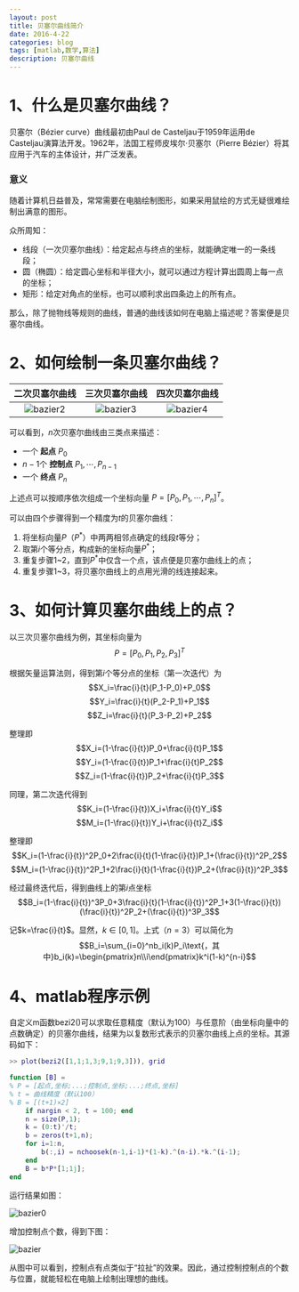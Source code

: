 ```yaml
---
layout: post
title: 贝塞尔曲线简介
date: 2016-4-22
categories: blog
tags: [matlab,数学,算法]
description: 贝塞尔曲线
---
```


# 1、什么是贝塞尔曲线？

贝塞尔（Bézier curve）曲线最初由Paul de Casteljau于1959年运用de Casteljau演算法开发。1962年，法国工程师皮埃尔·贝塞尔（Pierre Bézier）将其应用于汽车的主体设计，并广泛发表。

### 意义

随着计算机日益普及，常常需要在电脑绘制图形，如果采用鼠绘的方式无疑很难绘制出满意的图形。

众所周知：

- 线段（一次贝塞尔曲线）：给定起点与终点的坐标，就能确定唯一的一条线段；
- 圆（椭圆）：给定圆心坐标和半径大小，就可以通过方程计算出圆周上每一点的坐标；
- 矩形：给定对角点的坐标，也可以顺利求出四条边上的所有点。

那么，除了抛物线等规则的曲线，普通的曲线该如何在电脑上描述呢？答案便是贝塞尔曲线。

# 2、如何绘制一条贝塞尔曲线？

二次贝塞尔曲线|三次贝塞尔曲线|四次贝塞尔曲线
:--:|:--:|:--:
![bazier2](http://7xrrbc.com1.z0.glb.clouddn.com/bazier1.gif)|![bazier3](http://7xrrbc.com1.z0.glb.clouddn.com/bazier2.gif)|![bazier4](http://7xrrbc.com1.z0.glb.clouddn.com/bazier3.gif)

可以看到，$n$次贝塞尔曲线由三类点来描述：

- 一个 __起点__ $P_0$
- $n-1$个 __控制点__ $P_1,\cdots,P_{n-1}$
- 一个 __终点__ $P_n$

上述点可以按顺序依次组成一个坐标向量 $P=[P_0,P_1,\cdots,P_n]^T$。

可以由四个步骤得到一个精度为$t$的贝塞尔曲线：

1. 将坐标向量$P$（$P^*$）中两两相邻点确定的线段$t$等分；
2. 取第$i$个等分点，构成新的坐标向量$P^*$；
3. 重复步骤1~2，直到$P^*$中仅含一个点，该点便是贝塞尔曲线上的点；
4. 重复步骤1~3，将贝塞尔曲线上的点用光滑的线连接起来。

# 3、如何计算贝塞尔曲线上的点？

以三次贝塞尔曲线为例，其坐标向量为
$$P=[P_0,P_1,P_2,P_3]^T$$

根据矢量运算法则，得到第$i$个等分点的坐标（第一次迭代）为
$$X_i=\frac{i}{t}(P_1-P_0)+P_0$$
$$Y_i=\frac{i}{t}(P_2-P_1)+P_1$$
$$Z_i=\frac{i}{t}(P_3-P_2)+P_2$$

整理即
$$X_i=(1-\frac{i}{t})P_0+\frac{i}{t}P_1$$
$$Y_i=(1-\frac{i}{t})P_1+\frac{i}{t}P_2$$
$$Z_i=(1-\frac{i}{t})P_2+\frac{i}{t}P_3$$

同理，第二次迭代得到
$$K_i=(1-\frac{i}{t})X_i+\frac{i}{t}Y_i$$
$$M_i=(1-\frac{i}{t})Y_i+\frac{i}{t}Z_i$$

整理即
$$K_i=(1-\frac{i}{t})^2P_0+2\frac{i}{t}(1-\frac{i}{t})P_1+(\frac{i}{t})^2P_2$$
$$M_i=(1-\frac{i}{t})^2P_1+2\frac{i}{t}(1-\frac{i}{t})P_2+(\frac{i}{t})^2P_3$$

经过最终迭代后，得到曲线上的第$i$点坐标
$$B_i=(1-\frac{i}{t})^3P_0+3\frac{i}{t}(1-\frac{i}{t})^2P_1+3(1-\frac{i}{t})(\frac{i}{t})^2P_2+(\frac{i}{t})^3P_3$$

记$k=\frac{i}{t}$。显然，$k\in[0,1]$。上式（$n=3$）可以简化为
$$B_i=\sum_{i=0}^nb_i(k)P_i\text{，其中}b_i(k)=\begin{pmatrix}n\\i\end{pmatrix}k^i(1-k)^{n-i}$$

# 4、matlab程序示例

自定义m函数bezi2()可以求取任意精度（默认为100）与任意阶（由坐标向量中的点数确定）的贝塞尔曲线，结果为以复数形式表示的贝塞尔曲线上点的坐标。其源码如下：

```m
>> plot(bezi2([1,1;1,3;9,1;9,3])), grid

function [B] = 
% P = [起点,坐标;...;控制点,坐标;...;终点,坐标]
% t = 曲线精度（默认100）
% B = [(t+1)×2]
    if nargin < 2, t = 100; end
    n = size(P,1);
    k = (0:t)'/t;
    b = zeros(t+1,n);
    for i=1:n,
        b(:,i) = nchoosek(n-1,i-1)*(1-k).^(n-i).*k.^(i-1);
    end
    B = b*P*[1;1j];
end
```

运行结果如图：

![bazier0](http://7xrrbc.com1.z0.glb.clouddn.com/bazier0.png)

增加控制点个数，得到下图：

![bazier](http://7xrrbc.com1.z0.glb.clouddn.com/bazier.png)

从图中可以看到，控制点有点类似于“拉扯”的效果。因此，通过控制控制点的个数与位置，就能轻松在电脑上绘制出理想的曲线。